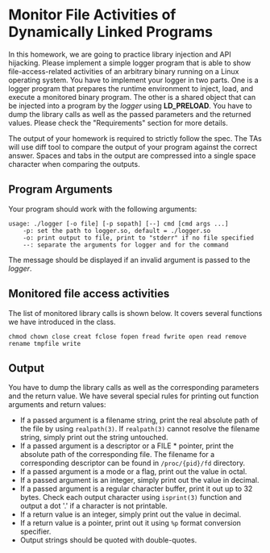 # Monitor File Activities of Dynamically Linked Programs
In this homework, we are going to practice library injection and API hijacking. Please implement a simple logger program that is able to show file-access-related activities of an arbitrary binary running on a Linux operating system. You have to implement your logger in two parts. One is a logger program that prepares the runtime environment to inject, load, and execute a monitored binary program. The other is a shared object that can be injected into a program by the *logger* using **LD_PRELOAD**. You have to dump the library calls as well as the passed parameters and the returned values. Please check the "Requirements" section for more details.

The output of your homework is required to strictly follow the spec. The TAs will use diff tool to compare the output of your program against the correct answer. Spaces and tabs in the output are compressed into a single space character when comparing the outputs.

## Program Arguments
Your program should work with the following arguments:
```
usage: ./logger [-o file] [-p sopath] [--] cmd [cmd args ...]
    -p: set the path to logger.so, default = ./logger.so
    -o: print output to file, print to "stderr" if no file specified
    --: separate the arguments for logger and for the command
```
The message should be displayed if an invalid argument is passed to the *logger*.

## Monitored file access activities
The list of monitored library calls is shown below. It covers several functions we have introduced in the class.
```
chmod chown close creat fclose fopen fread fwrite open read remove rename tmpfile write
```

## Output
You have to dump the library calls as well as the corresponding parameters and the return value. We have several special rules for printing out function arguments and return values:

* If a passed argument is a filename string, print the real absolute path of the file by using `realpath(3)`. If `realpath(3)` cannot resolve the filename string, simply print out the string untouched.
* If a passed argument is a descriptor or a FILE * pointer, print the absolute path of the corresponding file. The filename for a corresponding descriptor can be found in `/proc/{pid}/fd` directory.
* If a passed argument is a mode or a flag, print out the value in octal.
* If a passed argument is an integer, simply print out the value in decimal.
* If a passed argument is a regular character buffer, print it out up to 32 bytes. Check each output character using `isprint(3)` function and output a dot '.' if a character is not printable.
* If a return value is an integer, simply print out the value in decimal.
* If a return value is a pointer, print out it using `%p` format conversion specifier.
* Output strings should be quoted with double-quotes.